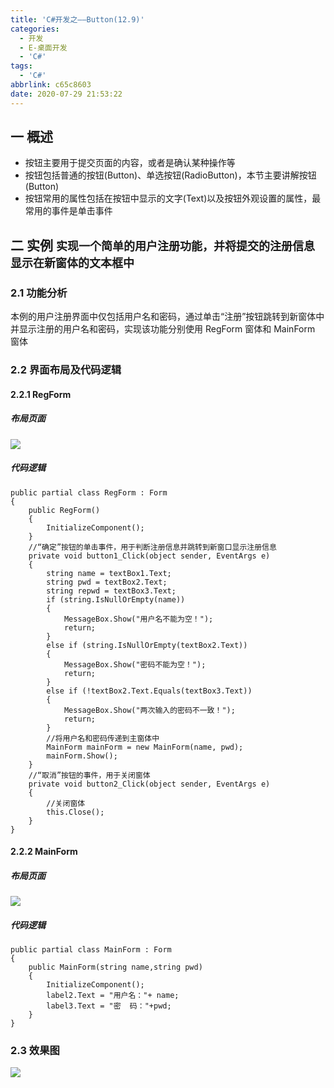 ```yaml
---
title: 'C#开发之——Button(12.9)'
categories:
  - 开发
  - E-桌面开发
  - 'C#'
tags:
  - 'C#'
abbrlink: c65c8603
date: 2020-07-29 21:53:22
---
```

## 一 概述

* 按钮主要用于提交页面的内容，或者是确认某种操作等
* 按钮包括普通的按钮(Button)、单选按钮(RadioButton)，本节主要讲解按钮(Button)
* 按钮常用的属性包括在按钮中显示的文字(Text)以及按钮外观设置的属性，最常用的事件是单击事件

<!--more-->

## 二 实例 <font size=4> 实现一个简单的用户注册功能，并将提交的注册信息显示在新窗体的文本框中 </font>

### 2.1 功能分析

 本例的用户注册界面中仅包括用户名和密码，通过单击“注册”按钮跳转到新窗体中并显示注册的用户名和密码，实现该功能分别使用 RegForm 窗体和 MainForm 窗体 

### 2.2 界面布局及代码逻辑

#### 2.2.1 RegForm 
##### 布局页面
![][1]
##### 代码逻辑
```
public partial class RegForm : Form
{
    public RegForm()
    {
        InitializeComponent();
    }
    //“确定”按钮的单击事件，用于判断注册信息并跳转到新窗口显示注册信息
    private void button1_Click(object sender, EventArgs e)
    {
        string name = textBox1.Text;
        string pwd = textBox2.Text;
        string repwd = textBox3.Text;
        if (string.IsNullOrEmpty(name))
        {
            MessageBox.Show("用户名不能为空！");
            return;
        }
        else if (string.IsNullOrEmpty(textBox2.Text))
        {
            MessageBox.Show("密码不能为空！");
            return;
        }
        else if (!textBox2.Text.Equals(textBox3.Text))
        {
            MessageBox.Show("两次输入的密码不一致！");
            return;
        }
        //将用户名和密码传递到主窗体中
        MainForm mainForm = new MainForm(name, pwd);
        mainForm.Show();
    }
    //“取消”按钮的事件，用于关闭窗体
    private void button2_Click(object sender, EventArgs e)
    {
        //关闭窗体
        this.Close();
    }
}
```
####  2.2.2 MainForm  
##### 布局页面
![][2]
##### 代码逻辑

```
public partial class MainForm : Form
{
    public MainForm(string name,string pwd)
    {
        InitializeComponent();
        label2.Text = "用户名："+ name;
        label3.Text = "密  码："+pwd;
    }
}
```

### 2.3 效果图
![][3]



[1]:https://fastly.jsdelivr.net/gh/PGzxc/CDN@master/blog-image/csharp-windform-button-regform-layout.png
[2]:https://fastly.jsdelivr.net/gh/PGzxc/CDN@master/blog-image/csharp-windform-mainform-layout.png
[3]:https://fastly.jsdelivr.net/gh/PGzxc/CDN@master/blog-image/csharp-windform-button-login-view.gif